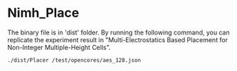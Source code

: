 # Nimh_Place

The binary file is in 'dist' folder. By running the following command, you can replicate the experiment result in "Multi-Electrostatics Based Placement for Non-Integer Multiple-Height Cells".

```
./dist/Placer /test/opencores/aes_128.json
```